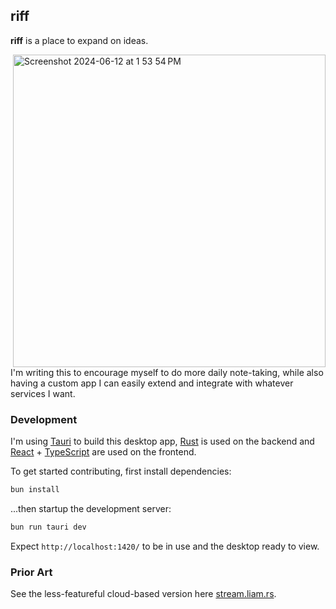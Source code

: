 ## riff

**riff** is a place to expand on ideas.

<img align="right" width="500" alt="Screenshot 2024-06-12 at 1 53 54 PM" src="https://github.com/terror/riff/assets/31192478/a57be110-443a-44bf-8831-277bbc8cc91c">

I'm writing this to encourage myself to do more daily note-taking, while also
having a custom app I can easily extend and integrate with whatever services I
want.

### Development

I'm using [Tauri](https://tauri.app/) to build this desktop app,
[Rust](https://www.rust-lang.org/) is used on the backend and
[React](https://react.dev/) + [TypeScript](https://www.typescriptlang.org/) are
used on the frontend.

To get started contributing, first install dependencies:

```bash
bun install
```

...then startup the development server:

```bash
bun run tauri dev
```

Expect `http://localhost:1420/` to be in use and the desktop ready to view.

### Prior Art

See the less-featureful cloud-based version here
[stream.liam.rs](https://stream.liam.rs/).
